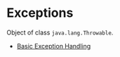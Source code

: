 # Exceptions

Object of class `java.lang.Throwable`.

* [Basic Exception Handling](../code/basics/exceptions)